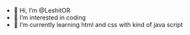 - 👋 Hi, I’m @LeshitOR
- 👀 I’m interested in coding
- 🌱 I’m currently learning html and css with kind of java script

<!---
LeshitOR/LeshitOR is a ✨ special ✨ repository because its `README.md` (this file) appears on your GitHub profile.
You can click the Preview link to take a look at your changes.
--->
